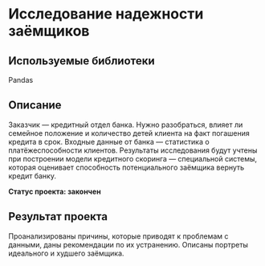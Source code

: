 # Исследование надежности заёмщиков
## Используемые библиотеки
Pandas
## Описание
Заказчик — кредитный отдел банка. Нужно разобраться, влияет ли семейное положение и количество детей клиента на факт погашения кредита в срок. Входные данные от банка — статистика о платёжеспособности клиентов. Результаты исследования будут учтены при построении модели кредитного скоринга — специальной системы, которая оценивает способность потенциального заёмщика вернуть кредит банку.

**Статус проекта: закончен**
## Результат проекта
Проанализированы причины, которые приводят к проблемам с данными, даны рекомендации по их устранению. Описаны портреты идеального и худшего заёмщика.
